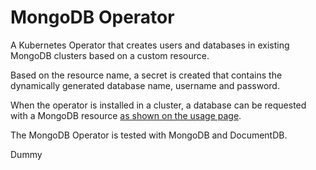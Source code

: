 # MongoDB Operator

A Kubernetes Operator that creates users and databases in existing MongoDB clusters based on a
custom resource.

Based on the resource name, a secret is created that contains the dynamically generated database
name, username and password.

When the operator is installed in a cluster, a database can be requested with a MongoDB resource [as
shown on the usage page](usage.md).

The MongoDB Operator is tested with MongoDB and DocumentDB.

Dummy
